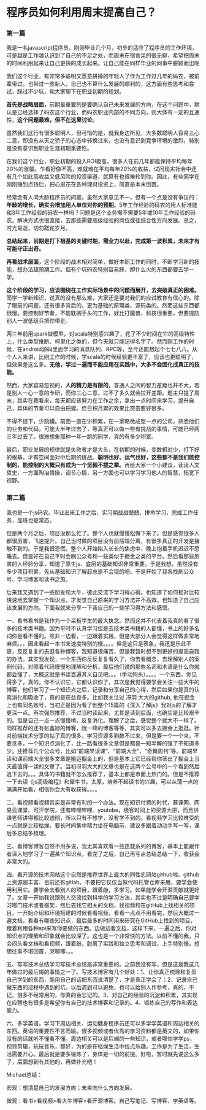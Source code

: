 # 程序员如何利用周末提高自己？

### 第一篇

我是一名javascript程序员，刚刚毕业几个月，初步的适应了程序员的工作环境，可是越是工作越认识到了自己的不足之处，而周末在宿舍呆的很无聊，希望把周末的时间利用起来让自己更快的成长起来。让自己能在同样毕业的同事中脱颖而出呢

<p>我们这个行业，有非常多聪明又愿意拼搏的年轻人了作为工作过几年的码农，被前辈带过，也带过一些新人，自己也不算什么发展的顺利的，这方面有些思考和尝试，踩过不少坑，和大家聊下在职业初期的规划。</p><p><b>首先是战略层面，</b>前期最重要的是要确认自己未来发展的方向，在这个问题中，默认是已经选择了码农这个行业，而码农职业内部的不同方向，则大体有一定的互通性，<b>这个问题最难，但不在这里讨论</b>。</p><p>虽然我们这行有很多聪明人，但可惜的是，就我身边所见，大多数聪明人容易三心二意，即没有从天之骄子的心态中转换过来，也没有意识到竞争环境的激烈，特别是没有意识到职业生涯初期重要性。</p><p>在我们这个行业，职业初期的投入ROI极高，很多人在前几年都能保持平均每年20%的涨幅。乍看好像不高，难就难在平均每年20%的收益，试问现实社会中还有几个如此高收益又低风险的投资渠道，就算有也很难轮到你。因此，有些同学在刚刚赚到点钱后，把心思花在各种理财投资上，简直是本末倒置。</p><p>经常会有人问大龄程序员的问题，虽然大家意见不一，但有一个点是没有争议的：<b>年龄的增长，确实会增加用人单位对你的预期</b>。5年工作经验的码农的用人标准能和3年工作经验的码农一样吗？问题是这个业务需不需要5年或10年工作经验的码农。解决方式也很直接，去那些需要高级经验的岗位或往综合性方向发展。总之，时光易逝，切勿蹉跎岁月。</p><p><b>总结起来，前期是打下根基的关键时期，需全力以赴，完成第一波积累，未来才有可能守正出奇。</b></p><p><b>再看战术层面，</b>这个阶段的战术相对简单，做好本职工作的同时，不断学习新的技能，想办法超预期工作。但有个坑码农特别容易踩，即什么火的东西都要去学一学。</p><p><b>这个阶段的学习，应该围绕在工作实际场景中的问题而展开，去突破真正的困难。</b>而学一学新知识，说真的没有那么难，大家还是要对我们的应试教育有信心的。除了眼前的问题，还有很多背后的，更为基础的原理类、源码类的。然而这些东西都很慢，要控制好节奏，不能耽搁手头的工作，好比打魔兽，科技很重要，但要提防别人一波低级兵把你带走。</p><p>两三年前用spark做模型，对scala特别感兴趣了，花了不少时间在它的高级特性上，什么类型推断、柯里化之类的，但今天就只能记得名字了。然而刚工作的时候，在android源码里面学习的消息队列、RPC等，至今还能想起个七七八八。从个人人来讲，比刚工作的时候，学scala的时候经验更丰富了，应该也更聪明了，但效果差这么多。<b>无他，学过一遍而不能应用在实践中，大多不会固化成真正的技能。</b></p><p>然而，大家容易忽视的，<b>人的精力是有限的</b>，普通人之间的智力差距也并不大，若是别人一心一意的专研，而你三心二意，过不了多久就会拉开差距。题主只提了周末，其实在我看来，每天都应该努力在工作之余，拿出一点时间来学习，提升自己，具体的节奏可以自由把握。但日积月累的效果比突击要好很多。</p><p>不得不提下，少跳槽。前面一直在讲积累，在一家略微成型一点的公司，熟悉他们的业务和代码，可能大半年过去了，等真正可以做一些有挑战的事情，可能已经两三年过去了。很难想象那种一年一跳的同学，真的有多少积累。</p><p>最后，职业发展的规律就是失败者才是大头，在初期的时候，变数相对少，打下好的根基，才有空间面对中后期的挑战。<b>聪明也好、运气也好，这些都不是我们能控制的，能控制的大概只有成为一个坚毅不拔之辈。</b>再给大家一个小建议，读读人文哲史，一方面陶冶情操，调节心情，另一方面也可以学习学习他人的智慧，拓宽下视野。</p><p></p>



### 第二篇

我也是一个js码农。毕业出来工作之后，实习期战战兢兢，拼命学习，完成工作任务，加班也是常态。

但是两个月之后，项目没那么忙了。整个人也就慢慢松懈下来了。但是感觉很多人都很厉害，飞速提升。自己当时做的项目没有前后端分离，有很多真正的开发是接触不到的。于是我很恐慌。整个人开始陷入长长的焦虑中，晚上抱着手机迟迟不愿睡去。但是好在自己平时会刷公众号和一些类似于掘金之类的平台。然后看那些厉害的人经验分享，知道了原生js、底层的基础知识非常重要，于是我想，虽然没有多少项目积累，先从基础知识了解起总是不会错的吧。于是开始了我各找刷公众号、学习博客和读书之旅。

后来我又遇到了一些朋友和大牛，彼此交流下学习得心得。也知道了如何相对比较快速地去掌握一个知识点，才发觉自己原来的学习方法并不高效。也知道了自己应该发展的方向。下面我就来分享一下我自己的一些学习得方法和感悟。

一、看书看书是我作为一个呆板学生的最大执念。然而这并不代表着我真的看了很多的技术类书籍。因为平时不认真学习但是去技术类书籍的人都懂，书上的好多名词你是看不懂的。除非一边看，一边跟着实践，但是大部分人会觉得这样做非常地麻烦。。。因此看起一本书来速度特别的慢。。。。但是这只是表象，我还是乐此不疲，反反复复的去逛各种博客，我知道很痛苦，但是我暂时想不到更好的提高自我的办法。其实我发现，一个东西你反反复复看久了，你去看概念，去理解别人的案例代码，对照着代码慢慢地理解和分析。最后他们说的那些名词和术语是什么你就都会懂了，大概这就是书读百遍其义自见吧。。。（手动狗头）。。。。一个东西，你见得多了，真的，你不认识它，它都认识你了。其次是我觉得要学会关注一些大牛的博客，他们学习了一个知识点之后，记录和分享自己的心得，然后如果你是真的认真消化和吸收了，真的是获益良多。比如我关注过 冴羽 大大的github, 他在掘金上也有同名账号，当初正是因为看了他整个15篇的《深入了解js》我对js的了解才更深一点。再次强烈推荐，不过当时读起来，尤其是读到后面，也确实是比较艰辛的。但是自己一点一点慢慢啃，反复消化。理解了之后，感觉整个就大不一样了。同样推荐的还有张鑫旭的博客，阮一峰的博客等等，其实可以多去掘金上逛逛。针对前端技术分享的帖子真的很多，学习资源多到数不过来，但是要一个一个来，不要贪多，一个知识点消化了，比一路看很多文章但是都是一知半解的强了不知道多少。还推荐几个公众号，比如“前端早读课”、“前端大全”、“奇舞周刊”等。前端早读和课前端大全很多文章是搬运掘金上的，但是基本上它已经帮你筛出了掘金上当天最值得一读的文章了。当初冴羽大大的文章也是在这两个公号中的一个看到然后追下去的。。。具体的书籍就不怎么推荐了，基本上都是市面上热门的。但是不推荐一下去读《js高级编程》和犀牛书，太厚，培养不起读书的兴趣，可以从薄一点的满满开始看，相信你会大有收获得。。。。

二、看视频看视频其实是非常有利的一个办法。现在知识付费的时代，慕课网、网易云课堂、可汗学院，还有哔哩哔哩、youtobe，极客时间上的资源大把，而且讲课老师讲得都比较透彻，所以只有不想学，没有学不到的。看视频学习比较难受的一点就是比较枯燥，要长时间集中精力坐在电脑前，建议多跟着动动手写一写，课后多总结多梳理。

三、看博客博客自然不用多说，我尤其喜欢看一些连载系列的博客，基本上能跟作者深入地学习了一遍某个知识点，看完了之后，自己再写点总结总结一下，收获会非常大的。

四、看开源的技术网站这个自然是推荐世界上最大的同性恋网站github啦。github上资源超丰富、目前还有gitlab。不要把它仅仅当做代码托管仓库来用，要学会使用利用它。要学会去看别人的项目，跟着敲，多学习。如果能学会开源贡献就更好了。文章一开始我说跟别人交流找到科学的学习方法，其实也不过是明确自己要学习哪门技术或者框架，然后去找它相关的文档，找视频和在gitHub上找相关的项目。一开始介绍和环境搭建的时候看看视频，看看一点点不用看完，然后大概过一遍文档，看看有哪些知识点，最后最多的时间用来研究在GitHub上找到的项目，跟着利用各种api来写你要做的东西。边做边看文档，这样下来，一遍之后，你对知识点的理解和印象就会比较深了。这也是一个非常快的方法。以前不懂的我，只会闷头看文档和看视频，跟着敲，脱离了实践和独立思考和调试，上手特别慢。想想往事不堪回首，哭唧唧。。。

五、写写技术总结学习写技术总结是非常重要的。之前我没有写，但是这是我这几年做过的最后悔的事情之一了。写技术博客有几个好处：1、让你真正梳理和复盘自己学到的东西，能用自己的话把东西说清楚了，才是真正学会了；2、记录自己做东西的过程中遇到的坑，以后遇到可以避免，也可以给别人作参考，真的，不记，很多不经常用的，你真的会忘记的。3、对自己的经验的沉淀和积累，其实现在应聘也有很多是希望你有自己的技术博客和记录的。4、锻炼自己的写作和表达能力。

六、多学英语，学习下周边相关、运动健身程序员还可以多学学英语和周边相关的东西。英语的重要性不言而喻。很多视频或者优秀的学习资料都是英文的，如果你没有的话就听不懂看不懂。周边相关可以是后端的一些知识，或者哪怕学学ps，视频剪辑，玩玩音乐，都好，为的是在枯燥生活中找点乐趣。工作是为了生活，生活需要开心。最后就是要多锻炼了，身体是一切的前提。好啦，暂时就先说这么多了，后面想到有其他的，再做补充吧！



Michael总结：

宏观：想清楚自己的发展方向；未来向什么方向发展。

微观：看书>看视频>看大牛博客>看开源博客。自己写笔记、写博客、学英语等。